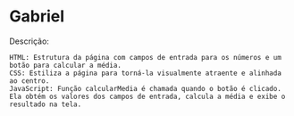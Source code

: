 # Gabriel
Descrição:

    HTML: Estrutura da página com campos de entrada para os números e um botão para calcular a média.
    CSS: Estiliza a página para torná-la visualmente atraente e alinhada ao centro.
    JavaScript: Função calcularMedia é chamada quando o botão é clicado. Ela obtém os valores dos campos de entrada, calcula a média e exibe o resultado na tela.
